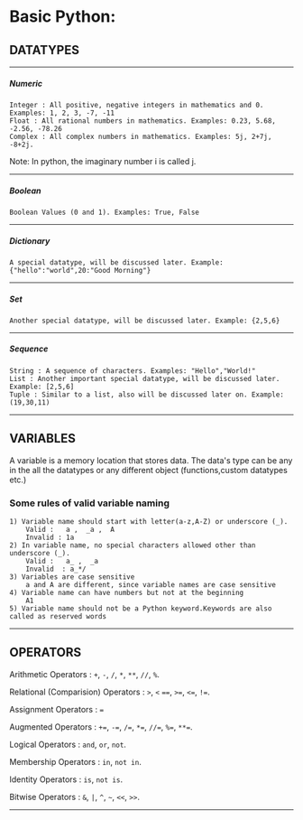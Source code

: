 # Basic Python:

## DATATYPES
<hr>

##### Numeric
```
Integer : All positive, negative integers in mathematics and 0. Examples: 1, 2, 3, -7, -11
Float : All rational numbers in mathematics. Examples: 0.23, 5.68, -2.56, -78.26
Complex : All complex numbers in mathematics. Examples: 5j, 2+7j, -8+2j.
```
Note: In python, the imaginary number i is called j.
<hr>

##### Boolean
```
Boolean Values (0 and 1). Examples: True, False
```
<hr>

##### Dictionary
```
A special datatype, will be discussed later. Example: {"hello":"world",20:"Good Morning"}
```
<hr>

##### Set 
```
Another special datatype, will be discussed later. Example: {2,5,6}
```
<hr>

##### Sequence
```
String : A sequence of characters. Examples: "Hello","World!"
List : Another important special datatype, will be discussed later. Example: [2,5,6]
Tuple : Similar to a list, also will be discussed later on. Example: (19,30,11)
```
<hr>

## VARIABLES

A variable is a memory location that stores data. The data's type can be any in the all the datatypes or any different object (functions,custom datatypes etc.)

### Some rules of valid variable naming

```
1) Variable name should start with letter(a-z,A-Z) or underscore (_).
    Valid :   a ,  _a ,  A
    Invalid : 1a
2) In variable name, no special characters allowed other than underscore (_).
    Valid :   a_ ,  _a
    Invalid  : a_*/
3) Variables are case sensitive
    a and A are different, since variable names are case sensitive
4) Variable name can have numbers but not at the beginning
    A1
5) Variable name should not be a Python keyword.Keywords are also called as reserved words
```
<hr>

## OPERATORS

Arithmetic Operators : `+`, `-`, `/`, `*`, `**`, `//`, `%`.

Relational (Comparision) Operators :  `>`, `<` `==`, `>=`, `<=`, `!=`.

Assignment Operators : `=`

Augmented Operators : `+=`, `-=`, `/=`, `*=`, `//=`, `%=`, `**=`.

Logical Operators : `and`, `or`, `not`.

Membership Operators : `in`, `not in`.

Identity Operators : `is`, `not is`.

Bitwise Operators : `&`, `|`, `^`, `~`, `<<`, `>>`.

<hr>

